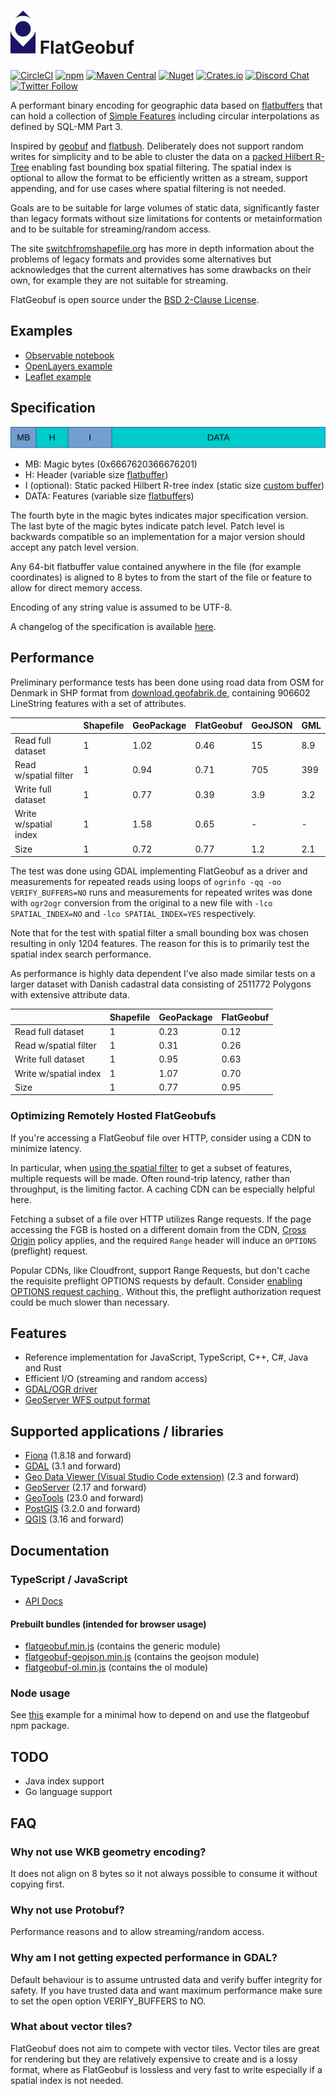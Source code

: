 # ![layout](logo.svg) FlatGeobuf

[![CircleCI](https://img.shields.io/circleci/build/github/flatgeobuf/flatgeobuf.svg)](https://circleci.com/gh/flatgeobuf/flatgeobuf)
[![npm](https://img.shields.io/npm/v/flatgeobuf.svg)](https://www.npmjs.com/package/flatgeobuf)
[![Maven Central](https://img.shields.io/maven-central/v/org.wololo/flatgeobuf.svg)](https://search.maven.org/artifact/org.wololo/flatgeobuf)
[![Nuget](https://img.shields.io/nuget/v/FlatGeobuf)](https://www.nuget.org/packages/FlatGeobuf/)
[![Crates.io](https://img.shields.io/crates/v/flatgeobuf.svg)](https://crates.io/crates/flatgeobuf)
[![Discord Chat](https://img.shields.io/discord/754359014917406730.svg)](https://discord.gg/GEHGxKx)
[![Twitter Follow](https://img.shields.io/twitter/follow/flatgeobuf.svg?style=social)](https://twitter.com/flatgeobuf)

A performant binary encoding for geographic data based on [flatbuffers](http://google.github.io/flatbuffers/) that can hold a collection of [Simple Features](https://en.wikipedia.org/wiki/Simple_Features) including circular interpolations as defined by SQL-MM Part 3.

Inspired by [geobuf](https://github.com/mapbox/geobuf) and [flatbush](https://github.com/mourner/flatbush). Deliberately does not support random writes for simplicity and to be able to cluster the data on a [packed Hilbert R-Tree](https://en.wikipedia.org/wiki/Hilbert_R-tree#Packed_Hilbert_R-trees) enabling fast bounding box spatial filtering. The spatial index is optional to allow the format to be efficiently written as a stream, support appending, and for use cases where spatial filtering is not needed.

Goals are to be suitable for large volumes of static data, significantly faster than legacy formats without size limitations for contents or metainformation and to be suitable for streaming/random access.

The site [switchfromshapefile.org](http://switchfromshapefile.org) has more in depth information about the problems of legacy formats and provides some alternatives but acknowledges that the current alternatives has some drawbacks on their own, for example they are not suitable for streaming.

FlatGeobuf is open source under the [BSD 2-Clause License](https://tldrlegal.com/license/bsd-2-clause-license-(freebsd)).

## Examples

* [Observable notebook](https://observablehq.com/@bjornharrtell/streaming-flatgeobuf)
* [OpenLayers example](https://flatgeobuf.org/examples/openlayers)
* [Leaflet example](https://flatgeobuf.org/examples/leaflet)

## Specification

![layout](doc/layout.svg "FlatGeobuf file layout")

* MB: Magic bytes (0x6667620366676201)
* H: Header (variable size [flatbuffer](https://github.com/flatgeobuf/flatgeobuf/blob/master/src/fbs/header.fbs))
* I (optional): Static packed Hilbert R-tree index (static size [custom buffer](https://github.com/flatgeobuf/flatgeobuf/blob/master/src/cpp/packedrtree.h))
* DATA: Features (variable size [flatbuffer](https://github.com/flatgeobuf/flatgeobuf/blob/master/src/fbs/feature.fbs)s)

The fourth byte in the magic bytes indicates major specification version. The last byte of the magic bytes indicate patch level. Patch level is backwards compatible so an implementation for a major version should accept any patch level version.

Any 64-bit flatbuffer value contained anywhere in the file (for example coordinates) is aligned to 8 bytes to from the start of the file or feature to allow for direct memory access.

Encoding of any string value is assumed to be UTF-8.

A changelog of the specification is available [here](doc/format-changelog.md).

## Performance

Preliminary performance tests has been done using road data from OSM for Denmark in SHP format from [download.geofabrik.de](https://download.geofabrik.de), containing 906602 LineString features with a set of attributes.

|                       | Shapefile | GeoPackage | FlatGeobuf | GeoJSON | GML |
|-----------------------|-----------|------------|------------|---------|-----|
| Read full dataset     | 1         | 1.02       | 0.46       | 15      | 8.9 |
| Read w/spatial filter | 1         | 0.94       | 0.71       | 705     | 399 |
| Write full dataset    | 1         | 0.77       | 0.39       | 3.9     | 3.2 |
| Write w/spatial index | 1         | 1.58       | 0.65       | -       | -   |
| Size                  | 1         | 0.72       | 0.77       | 1.2     | 2.1 |

The test was done using GDAL implementing FlatGeobuf as a driver and measurements for repeated reads using loops of `ogrinfo -qq -oo VERIFY_BUFFERS=NO` runs and measurements for repeated writes was done with `ogr2ogr` conversion from the original to a new file with `-lco SPATIAL_INDEX=NO` and `-lco SPATIAL_INDEX=YES` respectively.

Note that for the test with spatial filter a small bounding box was chosen resulting in only 1204 features. The reason for this is to primarily test the spatial index search performance.

As performance is highly data dependent I've also made similar tests on a larger dataset with Danish cadastral data consisting of 2511772 Polygons with extensive attribute data.

|                       | Shapefile | GeoPackage | FlatGeobuf | 
|-----------------------|-----------|------------|------------|
| Read full dataset     | 1         | 0.23       | 0.12       |
| Read w/spatial filter | 1         | 0.31       | 0.26       |
| Write full dataset    | 1         | 0.95       | 0.63       |
| Write w/spatial index | 1         | 1.07       | 0.70       |
| Size                  | 1         | 0.77       | 0.95       |

### Optimizing Remotely Hosted FlatGeobufs

If you're accessing a FlatGeobuf file over HTTP, consider using a CDN to
minimize latency.

In particular, when [using the spatial
filter](https://flatgeobuf.org/examples/leaflet/filtered.html) to get a subset
of features, multiple requests will be made. Often round-trip latency, rather
than throughput, is the limiting factor. A caching CDN can be especially
helpful here.

Fetching a subset of a file over HTTP utilizes Range requests. If the page
accessing the FGB is hosted on a different domain from the CDN, [Cross
Origin](https://en.wikipedia.org/wiki/Cross-origin_resource_sharing) policy
applies, and the required `Range` header will induce an `OPTIONS` (preflight)
request.

Popular CDNs, like Cloudfront, support Range Requests, but don't cache the
requisite preflight OPTIONS requests by default. Consider [enabling OPTIONS
request caching
](https://docs.aws.amazon.com/AmazonCloudFront/latest/DeveloperGuide/header-caching.html#header-caching-web-cors).
Without this, the preflight authorization request could be much slower than
necessary.

## Features

* Reference implementation for JavaScript, TypeScript, C++, C#, Java and Rust
* Efficient I/O (streaming and random access)
* [GDAL/OGR driver](https://gdal.org/drivers/vector/flatgeobuf.html)
* [GeoServer WFS output format](https://docs.geoserver.org/latest/en/user/community/flatgeobuf/index.html)

## Supported applications / libraries

* [Fiona](https://fiona.readthedocs.io/) (1.8.18 and forward)
* [GDAL](https://gdal.org) (3.1 and forward)
* [Geo Data Viewer (Visual Studio Code extension)](https://marketplace.visualstudio.com/items?itemName=RandomFractalsInc.geo-data-viewer) (2.3 and forward)
* [GeoServer](https://geoserver.org) (2.17 and forward)
* [GeoTools](https://geotools.org) (23.0 and forward)
* [PostGIS](https://postgis.net) (3.2.0 and forward)
* [QGIS](https://qgis.org) (3.16 and forward)

## Documentation

### TypeScript / JavaScript

* [API Docs](http://unpkg.com/flatgeobuf/dist/doc/index.html)

#### Prebuilt bundles (intended for browser usage)

* [flatgeobuf.min.js](https://unpkg.com/flatgeobuf/dist/flatgeobuf.min.js) (contains the generic module)
* [flatgeobuf-geojson.min.js](https://unpkg.com/flatgeobuf/dist/flatgeobuf-geojson.min.js) (contains the geojson module)
* [flatgeobuf-ol.min.js](https://unpkg.com/flatgeobuf/dist/flatgeobuf-ol.min.js) (contains the ol module)

### Node usage

See [this](https://github.com/flatgeobuf/flatgeobuf/tree/master/examples/node) example for a minimal how to depend on and use the flatgeobuf npm package.

## TODO

* Java index support
* Go language support

## FAQ

### Why not use WKB geometry encoding?

It does not align on 8 bytes so it not always possible to consume it without copying first.

### Why not use Protobuf?

Performance reasons and to allow streaming/random access.

### Why am I not getting expected performance in GDAL?

Default behaviour is to assume untrusted data and verify buffer integrity for safety. If you have trusted data and want maximum performance make sure to set the open option VERIFY_BUFFERS to NO.

### What about vector tiles?

FlatGeobuf does not aim to compete with vector tiles. Vector tiles are great for rendering but they are relatively expensive to create and is a lossy format, where as FlatGeobuf is lossless and very fast to write especially if a spatial index is not needed.
